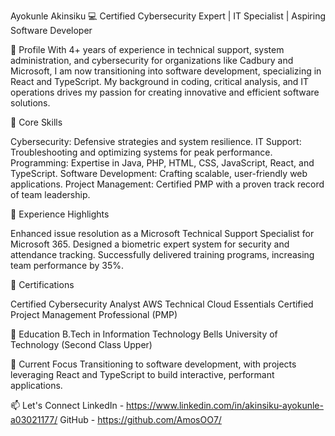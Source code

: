 Ayokunle Akinsiku
💻 Certified Cybersecurity Expert | IT Specialist | Aspiring Software Developer

🔹 Profile
With 4+ years of experience in technical support, system administration, and cybersecurity for organizations like Cadbury and Microsoft, I am now transitioning into software development, specializing in React and TypeScript. My background in coding, critical analysis, and IT operations drives my passion for creating innovative and efficient software solutions.

🔹 Core Skills

Cybersecurity: Defensive strategies and system resilience.
IT Support: Troubleshooting and optimizing systems for peak performance.
Programming: Expertise in Java, PHP, HTML, CSS, JavaScript, React, and TypeScript.
Software Development: Crafting scalable, user-friendly web applications.
Project Management: Certified PMP with a proven track record of team leadership.

🔹 Experience Highlights

Enhanced issue resolution as a Microsoft Technical Support Specialist for Microsoft 365.
Designed a biometric expert system for security and attendance tracking.
Successfully delivered training programs, increasing team performance by 35%.

🔹 Certifications

Certified Cybersecurity Analyst
AWS Technical Cloud Essentials
Certified Project Management Professional (PMP)

🔹 Education
B.Tech in Information Technology
Bells University of Technology (Second Class Upper)

🔹 Current Focus
Transitioning to software development, with projects leveraging React and TypeScript to build interactive, performant applications.

📫 Let's Connect
LinkedIn - https://www.linkedin.com/in/akinsiku-ayokunle-a03021177/
GitHub - https://github.com/AmosOO7/
